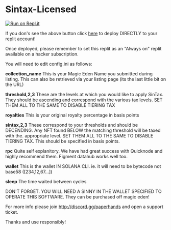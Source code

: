 # Sintax-Licensed
[![Run on Repl.it](https://repl.it/github/scastradio/Sintax-Licensed)](https://repl.it/github/scastradio/Sintax-Licensed)

If you don's see the above button click [here](https://repl.it/github/scastradio/Sintax-Licensed) to deploy DIRECTLY to your replit account!

Once deployed, please remember to set this replit as an "Always on" replit available on a hacker subscription.

You will need to edit config.ini as follows:

**collection_name** This is your Magic Eden Name you submitted during listing. This can also be retrieved via your listing page (its the last little bit on the URL)

**threshold,2,3** These are the levels at which you would like to apply SinTax. They should be ascending and correspond with the various tax levels. SET THEM ALL TO THE SAME TO DISABLE TIERING TAX

**royalties** This is your original royalty percentage in basis points

**sintax,2,3** These correspond to your thresholds and should be DECENDING. Any NFT found BELOW the matching threshold will be taxed with the. appropriate level. SET THEM ALL TO THE SAME TO DISABLE TIERING TAX. This should be specified in basis points.

**rpc** Quite self explanitory. We have had great success with Quicknode and highly recommend them. Figment datahub works well too.

**wallet** This is the wallet IN SOLANA CLI. ie. it will need to be bytecode not base58 ([234,12,67...])

**sleep** The time waited between cycles

DON'T FORGET. YOU WILL NEED A SINNY IN THE WALLET SPECIFIED TO OPERATE THIS SOFTWARE. They can be purchased off magic eden!

For more info please join http://discord.gg/paperhands and open a support ticket.

Thanks and use responsibly!